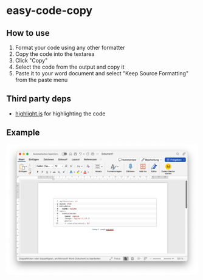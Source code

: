 # easy-code-copy

## How to use

1. Format your code using any other formatter
2. Copy the code into the textarea
3. Click "Copy"
4. Select the code from the output and copy it
5. Paste it to your word document and select "Keep Source Formatting" from the paste menu

## Third party deps

- [highlight.js](https://highlightjs.org/) for highlighting the code

## Example

<p align="center">
  <img src="docs/exampe-word-simple-pod-yaml.png" title="Result in Word with simple YAML">
</p>
